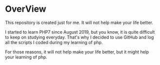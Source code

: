 # OverView

This repository is created just for me. It will not help make your life better.

I started to learn PHP7 since August 2019, but you know, it is quite difficult to keep on studying everyday. That's why I decided to use GitHub and log all the scripts I coded during my learning of php.

For those reasons, it will not help make your life better, but it might help your learning of php.
